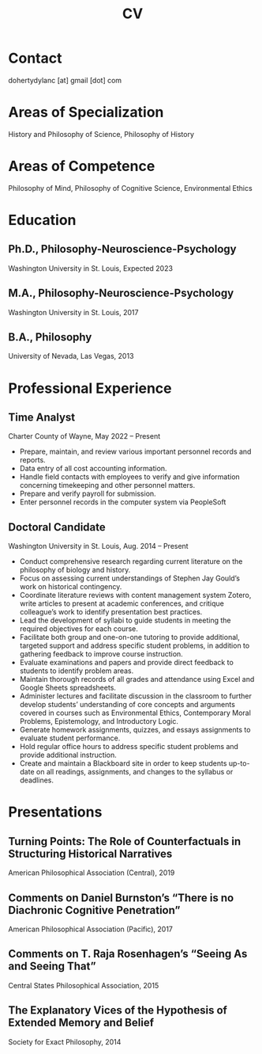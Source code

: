 ﻿---
layout: default
title: CV
---

# Contact
dohertydylanc [at] gmail [dot] com
# Areas of Specialization
History and Philosophy of Science, Philosophy of History
# Areas of Competence
Philosophy of Mind, Philosophy of Cognitive Science, Environmental Ethics
# Education
## Ph.D., Philosophy-Neuroscience-Psychology
Washington University in St. Louis, Expected 2023

## M.A., Philosophy-Neuroscience-Psychology
Washington University in St. Louis, 2017

## B.A., Philosophy
University of Nevada, Las Vegas, 2013

# Professional Experience
## Time Analyst
Charter County of Wayne, May 2022 – Present

- Prepare, maintain, and review various important personnel records and reports.
- Data entry of all cost accounting information.
- Handle field contacts with employees to verify and give information concerning timekeeping and other personnel matters.
- Prepare and verify payroll for submission.
- Enter personnel records in the computer system via PeopleSoft

## Doctoral Candidate
Washington University in St. Louis, Aug. 2014 – Present

- Conduct comprehensive research regarding current literature on the philosophy of biology and history.
- Focus on assessing current understandings of Stephen Jay Gould’s work on historical contingency.
- Coordinate literature reviews with content management system Zotero, write articles to present at academic conferences, and critique colleague’s work to identify presentation best practices.
- Lead the development of syllabi to guide students in meeting the required objectives for each course.
- Facilitate both group and one-on-one tutoring to provide additional, targeted support and address specific student problems, in addition to gathering feedback to improve course instruction.
- Evaluate examinations and papers and provide direct feedback to students to identify problem areas.
- Maintain thorough records of all grades and attendance using Excel and Google Sheets spreadsheets.
- Administer lectures and facilitate discussion in the classroom to further develop students’ understanding of core concepts and arguments covered in courses such as Environmental Ethics, Contemporary Moral Problems, Epistemology, and Introductory Logic.
- Generate homework assignments, quizzes, and essays assignments to evaluate student performance.
- Hold regular office hours to address specific student problems and provide additional instruction.
- Create and maintain a Blackboard site in order to keep students up-to-date on all readings, assignments, and changes to the syllabus or deadlines.

# Presentations
## Turning Points: The Role of Counterfactuals in Structuring Historical Narratives
American Philosophical Association (Central), 2019

## Comments on Daniel Burnston’s “There is no Diachronic Cognitive Penetration”
American Philosophical Association (Pacific), 2017

## Comments on T. Raja Rosenhagen’s “Seeing As and Seeing That”
Central States Philosophical Association, 2015

## The Explanatory Vices of the Hypothesis of Extended Memory and Belief
Society for Exact Philosophy, 2014
